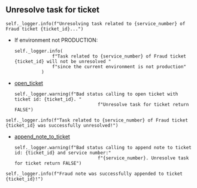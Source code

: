 ## Unresolve task for ticket
```
self._logger.info(f"Unresolving task related to {service_number} of Fraud ticket {ticket_id}...")
```
* If environment not PRODUCTION:
  ```
  self._logger.info(
                f"Task related to {service_number} of Fraud ticket {ticket_id} will not be unresolved "
                f"since the current environment is not production"
            )
  ```
* [open_ticket](../repositories/bruin_repository/open_ticket.md)
  ```
  self._logger.warning(f"Bad status calling to open ticket with ticket id: {ticket_id}. "
                                 f"Unresolve task for ticket return FALSE")
  ```
```
self._logger.info(f"Task related to {service_number} of Fraud ticket {ticket_id} was successfully unresolved!")
```
* [append_note_to_ticket](../repositories/bruin_repository/append_note_to_ticket.md)
  ```
  self._logger.warning(f"Bad status calling to append note to ticket id: {ticket_id} and service number:"
                                 f"{service_number}. Unresolve task for ticket return FALSE")
  ```
```
self._logger.info(f"Fraud note was successfully appended to ticket {ticket_id}!")
```